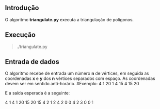 ## Introdução
O algoritmo **triangulate.py** executa a triangulação de polígonos.

## Execução
>./triangulate.py

## Entrada de dados
O algoritmo recebe de entrada um número **n** de vértices, em seguida
as coordenadas **x** e **y** dos **n** vértices separados com espaço.
As coordenadas devem ser em sentido anti-horário.
#Exemplo:
4
1 20
1 4
15 4
15 20

E a saída esperada é a seguinte:

4
1 4
1 20
15 20
15 4
2
1 2 4 2 0 0
4 2 3 0 0 1
